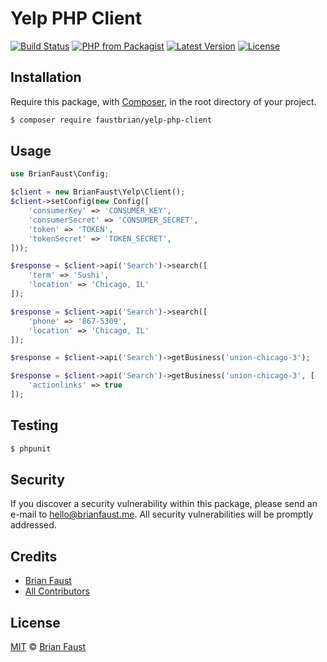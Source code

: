 # Yelp PHP Client

[![Build Status](https://img.shields.io/travis/faustbrian/Yelp-PHP-Client/master.svg?style=flat-square)](https://travis-ci.org/faustbrian/Yelp-PHP-Client)
[![PHP from Packagist](https://img.shields.io/packagist/php-v/faustbrian/yelp-php-client.svg?style=flat-square)]()
[![Latest Version](https://img.shields.io/github/release/faustbrian/Yelp-PHP-Client.svg?style=flat-square)](https://github.com/faustbrian/Yelp-PHP-Client/releases)
[![License](https://img.shields.io/packagist/l/faustbrian/Yelp-PHP-Client.svg?style=flat-square)](https://packagist.org/packages/faustbrian/Yelp-PHP-Client)

## Installation

Require this package, with [Composer](https://getcomposer.org/), in the root directory of your project.

``` bash
$ composer require faustbrian/yelp-php-client
```

## Usage

``` php
use BrianFaust\Config;

$client = new BrianFaust\Yelp\Client();
$client->setConfig(new Config([
    'consumerKey' => 'CONSUMER_KEY',
    'consumerSecret' => 'CONSUMER_SECRET',
    'token' => 'TOKEN',
    'tokenSecret' => 'TOKEN_SECRET',
]));

$response = $client->api('Search')->search([
    'term' => 'Sushi',
    'location' => 'Chicago, IL'
]);

$response = $client->api('Search')->search([
    'phone' => '867-5309',
    'location' => 'Chicago, IL'
]);

$response = $client->api('Search')->getBusiness('union-chicago-3');

$response = $client->api('Search')->getBusiness('union-chicago-3', [
    'actionlinks' => true
]);
```

## Testing

``` bash
$ phpunit
```

## Security

If you discover a security vulnerability within this package, please send an e-mail to hello@brianfaust.me. All security vulnerabilities will be promptly addressed.

## Credits

- [Brian Faust](https://github.com/faustbrian)
- [All Contributors](../../contributors)

## License

[MIT](LICENSE) © [Brian Faust](https://brianfaust.me)
